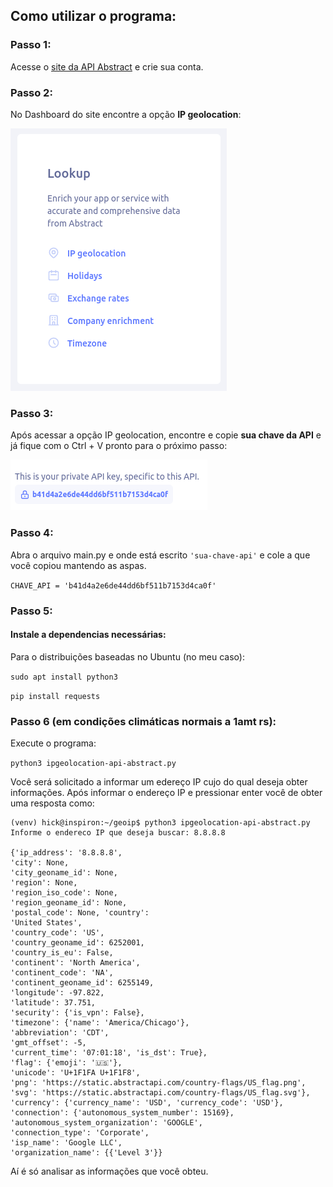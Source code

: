 ## Como utilizar o programa:

### Passo 1:
Acesse o <a href="https://app.abstractapi.com/users/login"> site da API Abstract</a> e crie sua conta.

### Passo 2:
No Dashboard do site encontre a opção <strong>IP geolocation</strong>:

<img src="readme-img/geolocation.png">

### Passo 3:
Após acessar a opção IP geolocation, encontre e copie <strong>sua chave da API</strong> e já fique com o Ctrl + V pronto para o próximo passo:

<img src="readme-img/chave.png">

### Passo 4:
Abra o arquivo main.py e onde está escrito `'sua-chave-api'` e cole a que você copiou mantendo as aspas.

`CHAVE_API = 'b41d4a2e6de44dd6bf511b7153d4ca0f'`

### Passo 5:
#### Instale a dependencias necessárias:
Para o distribuições baseadas no Ubuntu (no meu caso):

`sudo apt install python3`

`pip install requests`

### Passo 6 (em condições climáticas normais a 1amt rs):
Execute o programa:

`python3 ipgeolocation-api-abstract.py`

Você será solicitado a informar um edereço IP cujo do qual deseja obter informações.
Após informar o endereço IP e pressionar enter você de obter uma resposta como:

```
(venv) hick@inspiron:~/geoip$ python3 ipgeolocation-api-abstract.py 
Informe o endereco IP que deseja buscar: 8.8.8.8

{'ip_address': '8.8.8.8',
'city': None,
'city_geoname_id': None,
'region': None,
'region_iso_code': None,
'region_geoname_id': None,
'postal_code': None, 'country':
'United States',
'country_code': 'US',
'country_geoname_id': 6252001,
'country_is_eu': False,
'continent': 'North America',
'continent_code': 'NA',
'continent_geoname_id': 6255149,
'longitude': -97.822,
'latitude': 37.751,
'security': {'is_vpn': False},
'timezone': {'name': 'America/Chicago'},
'abbreviation': 'CDT',
'gmt_offset': -5,
'current_time': '07:01:18', 'is_dst': True},
'flag': {'emoji': '🇺🇸'},
'unicode': 'U+1F1FA U+1F1F8',
'png': 'https://static.abstractapi.com/country-flags/US_flag.png',
'svg': 'https://static.abstractapi.com/country-flags/US_flag.svg'},
'currency': {'currency_name': 'USD', 'currency_code': 'USD'},
'connection': {'autonomous_system_number': 15169},
'autonomous_system_organization': 'GOOGLE',
'connection_type': 'Corporate',
'isp_name': 'Google LLC',
'organization_name': {{'Level 3'}}
```
Aí é só analisar as informações que você obteu.
